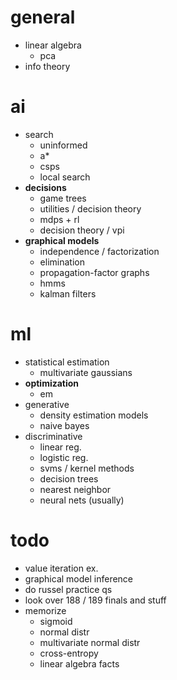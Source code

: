 # general

- linear algebra
  - pca
- info theory

# ai

- search
  - uninformed
  - a*
  - csps
  - local search
- **decisions**
  - game trees
  - utilities / decision theory
  - mdps + rl
  - decision theory / vpi
- **graphical models**
  - independence / factorization
  - elimination
  - propagation-factor graphs
  - hmms
  - kalman filters

# ml

- statistical estimation
  - multivariate gaussians
- **optimization**
  - em
- generative
  - density estimation models
  - naive bayes
- discriminative
  - linear reg.
  - logistic reg.
  - svms / kernel methods
  - decision trees
  - nearest neighbor
  - neural nets (usually)

# todo

- value iteration ex.
- graphical model inference
- do russel practice qs
- look over 188 / 189 finals and stuff
- memorize
  - sigmoid
  - normal distr
  - multivariate normal distr
  - cross-entropy
  - linear algebra facts
